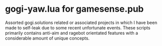 # gogi-yaw.lua for gamesense.pub
Assorted gogi.solutions related or associated projects in which I have been made to self-leak due to some recent unfortunate events.
These scripts primarily contains anti-aim and ragebot orientated features with a considerable amount of unique concepts.
